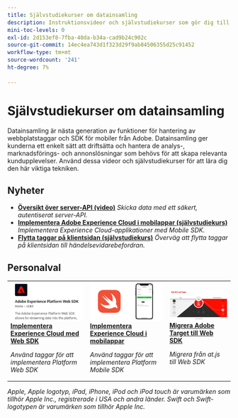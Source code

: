 ```yaml
---
title: Självstudiekurser om datainsamling
description: Instruktionsvideor och självstudiekurser som gör dig till en kraftfull användare av datainsamling
mini-toc-levels: 0
exl-id: 2d153ef8-7fba-40da-b34a-cad9b24c902c
source-git-commit: 14ec4ea743d1f323d29f9ab84506355d25c91452
workflow-type: tm+mt
source-wordcount: '241'
ht-degree: 7%

---
```


# Självstudiekurser om datainsamling

Datainsamling är nästa generation av funktioner för hantering av webbplatstaggar och SDK för mobiler från Adobe. Datainsamling ger kunderna ett enkelt sätt att driftsätta och hantera de analys-, marknadsförings- och annonslösningar som behövs för att skapa relevanta kundupplevelser. Använd dessa videor och självstudiekurser för att lära dig den här viktiga tekniken.

<div id="whats-new-section">

## Nyheter

* **[Översikt över server-API (video)](server-api/overview.md)**
  *Skicka data med ett säkert, autentiserat server-API.*
* **[Implementera Adobe Experience Cloud i mobilappar (självstudiekurs)](https://experienceleague.adobe.com/docs/platform-learn/implement-mobile-sdk/overview.html)**
  *Implementera Experience Cloud-applikationer med Mobile SDK.*
* **[Flytta taggar på klientsidan (självstudiekurs)](event-forwarding/consider-moving-tags.md)**
  *Överväg att flytta taggar på klientsidan till händelsevidarebefordran.*

</div>

<div id="recs-overview-body-1"></div>
<div id="recs-overview-body-2"></div>
<div id="recs-overview-body-3"></div>
<div id="recs-overview-body-4"></div>
<div id="recs-overview-body-5"></div>
<div id="recs-overview-body-6"></div>

<div id="staff-picks-section">

## Personalval

<table>
<tr>
  <td>
    <a href="https://experienceleague.adobe.com/docs/platform-learn/implement-web-sdk/overview.html" target="_blank">
      <img alt="Implementera Adobe Experience Cloud med webb-SDK" src="assets/thumb_websdk.png" />
    </a>
    <div>
      <a href="https://experienceleague.adobe.com/docs/platform-learn/implement-web-sdk/overview.html" target="_blank">
    <strong>Implementera Experience Cloud med Web SDK</strong>
    </a>
    </div>
    <p>
    <em>Använd taggar för att implementera Platform Web SDK</em>
    <p>
  </td>
  <td>
    <a href="https://experienceleague.adobe.com/docs/platform-learn/implement-mobile-sdk/overview.html" target="_blank">
      <img alt="Implementera i mobilappar" src="assets/thumb_swift.png" />
    </a>
    <div>
      <a href="https://experienceleague.adobe.com/docs/platform-learn/implement-mobile-sdk/overview.html" target="_blank">
    <strong>Implementera Experience Cloud i mobilappar</strong>
    </a>
    </div>
    <p>
    <em>Använd taggar för att implementera Platform Mobile SDK</em>
    <p>
  </td>
  <td>
    <a href="https://experienceleague.adobe.com/docs/platform-learn/migrate-target-to-websdk/introduction.html" target="_blank">
      <img alt="Migrera mål till Web SDK" src="assets/thumb_targetWebSdk.jpg" />
    </a>
    <div>
      <a href="https://experienceleague.adobe.com/docs/platform-learn/migrate-target-to-websdk/introduction.html" target="_blank">
    <strong>Migrera Adobe Target till Web SDK</strong>
    </a>
    </div>
    <p>
    <em>Migrera från at.js till Web SDK</em>
    <p>
  </td>
</tr>
</table>

</div>

*Apple, Apple logotyp, iPad, iPhone, iPod och iPod touch är varumärken som tillhör Apple Inc., registrerade i USA och andra länder. Swift och Swift-logotypen är varumärken som tillhör Apple Inc.*
